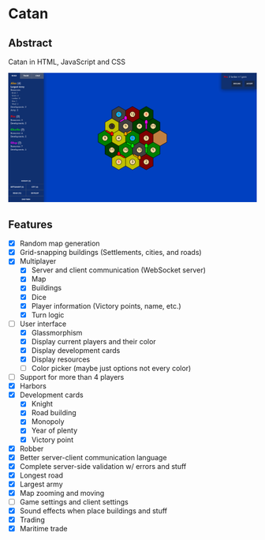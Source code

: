 # Catan
## Abstract
Catan in HTML, JavaScript and CSS

<img src="screenshot.png" />

## Features
- [x] Random map generation
- [x] Grid-snapping buildings (Settlements, cities, and roads)
- [x] Multiplayer
    - [x] Server and client communication (WebSocket server)
    - [x] Map
    - [x] Buildings
    - [x] Dice
    - [x] Player information (Victory points, name, etc.)
    - [x] Turn logic
- [ ] User interface
    - [x] Glassmorphism
    - [x] Display current players and their color
    - [x] Display development cards
    - [x] Display resources
    - [ ] Color picker (maybe just options not every color)
- [ ] Support for more than 4 players
- [x] Harbors
- [x] Development cards
    - [x] Knight
    - [x] Road building
    - [x] Monopoly
    - [x] Year of plenty
    - [x] Victory point
- [x] Robber
- [x] Better server-client communication language
- [x] Complete server-side validation w/ errors and stuff
- [x] Longest road
- [x] Largest army
- [x] Map zooming and moving
- [ ] Game settings and client settings
- [x] Sound effects when place buildings and stuff
- [x] Trading
- [x] Maritime trade
